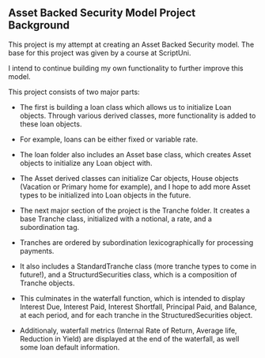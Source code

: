 ## Asset Backed Security Model Project Background

This project is my attempt at creating an Asset Backed Security model. The base for this project was given by a course at ScriptUni. 

I intend to continue building my own functionality to further improve this model. 


This project consists of two major parts: 

- The first is building a loan class which allows us to initialize Loan objects. Through various derived classes, more functionality is added to these loan objects. 
- For example, loans can be either fixed or variable rate. 
- The loan folder also includes an Asset base class, which creates Asset objects to initialize any Loan object with. 
- The Asset derived classes can initialize Car objects, House objects (Vacation or Primary home for example), and I hope to add more Asset types to be initialized into Loan objects in the future.


- The next major section of the project is the Tranche folder. It creates a base Tranche class, initialized with a notional, a rate, and a subordination tag. 
- Tranches are ordered by subordination lexicographically for processing payments. 
- It also includes a StandardTranche class (more tranche types to come in future!), and a StructurdSecurities class, which is a composition of Tranche objects. 
- This culminates in the waterfall function, which is intended to display Interest Due, Interest Paid, Interest Shortfall, Principal Paid, and Balance, at each period, and for each tranche in the StructuredSecurities object. 
- Additionaly, waterfall metrics (Internal Rate of Return, Average life, Reduction in Yield) are displayed at the end of the waterfall, as well some loan default information. 
